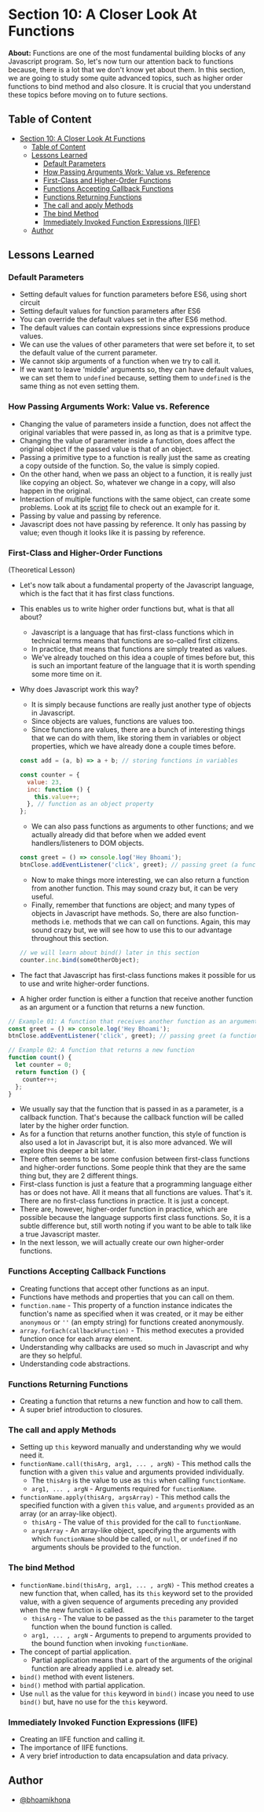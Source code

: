 # Section 10: A Closer Look At Functions

**About:** Functions are one of the most fundamental building blocks of any Javascript program. So, let's now turn our attention back to functions because, there is a lot that we don't know yet about them. In this section, we are going to study some quite advanced topics, such as higher order functions to bind method and also closure. It is crucial that you understand these topics before moving on to future sections.

## Table of Content

- [Section 10: A Closer Look At Functions](#section-10-a-closer-look-at-functions)
  - [Table of Content](#table-of-content)
  - [Lessons Learned](#lessons-learned)
    - [Default Parameters](#default-parameters)
    - [How Passing Arguments Work: Value vs. Reference](#how-passing-arguments-work-value-vs-reference)
    - [First-Class and Higher-Order Functions](#first-class-and-higher-order-functions)
    - [Functions Accepting Callback Functions](#functions-accepting-callback-functions)
    - [Functions Returning Functions](#functions-returning-functions)
    - [The call and apply Methods](#the-call-and-apply-methods)
    - [The bind Method](#the-bind-method)
    - [Immediately Invoked Function Expressions (IIFE)](#immediately-invoked-function-expressions-iife)
  - [Author](#author)

## Lessons Learned

### Default Parameters

- Setting default values for function parameters before ES6, using short circuit
- Setting default values for function parameters after ES6
- You can override the default values set in the after ES6 method.
- The default values can contain expressions since expressions produce values.
- We can use the values of other parameters that were set before it, to set the default value of the current parameter.
- We cannot skip arguments of a function when we try to call it.
- If we want to leave 'middle' arguments so, they can have default values, we can set them to `undefined` because, setting them to `undefined` is the same thing as not even setting them.

### How Passing Arguments Work: Value vs. Reference

- Changing the value of parameters inside a function, does not affect the original variables that were passed in, as long as that is a primitve type.
- Changing the value of parameter inside a function, does affect the original object if the passed value is that of an object.
- Passing a primitive type to a function is really just the same as creating a copy outside of the function. So, the value is simply copied.
- On the other hand, when we pass an object to a function, it is really just like copying an object. So, whatever we change in a copy, will also happen in the original.
- Interaction of multiple functions with the same object, can create some problems. Look at its [script](./script.js) file to check out an example for it.
- Passing by value and passing by reference.
- Javascript does not have passing by reference. It only has passing by value; even though it looks like it is passing by reference.

### First-Class and Higher-Order Functions

(Theoretical Lesson)

- Let's now talk about a fundamental property of the Javascript language, which is the fact that it has first class functions.
- This enables us to write higher order functions but, what is that all about?
  - Javascript is a language that has first-class functions which in technical terms means that functions are so-called first citizens.
  - In practice, that means that functions are simply treated as values.
  - We've already touched on this idea a couple of times before but, this is such an important feature of the language that it is worth spending some more time on it.
- Why does Javascript work this way?

  - It is simply because functions are really just another type of objects in Javascript.
  - Since objects are values, functions are values too.
  - Since functions are values, there are a bunch of interesting things that we can do with them, like storing them in variables or object properties, which we have already done a couple times before.

  ```javascript
  const add = (a, b) => a + b; // storing functions in variables

  const counter = {
    value: 23,
    inc: function () {
      this.value++;
    }, // function as an object property
  };
  ```

  - We can also pass functions as arguments to other functions; and we actually already did that before when we added event handlers/listeners to DOM objects.

  ```javascript
  const greet = () => console.log('Hey Bhoami');
  btnClose.addEventListener('click', greet); // passing greet (a function) as parameter to `addEventListener()` function.
  ```

  - Now to make things more interesting, we can also return a function from another function. This may sound crazy but, it can be very useful.
  - Finally, remember that functions are object; and many types of objects in Javascript have methods. So, there are also function-methods i.e. methods that we can call on functions. Again, this may sound crazy but, we will see how to use this to our advantage throughout this section.

  ```javascript
  // we will learn about bind() later in this section
  counter.inc.bind(someOtherObject);
  ```

- The fact that Javascript has first-class functions makes it possible for us to use and write higher-order functions.
- A higher order function is either a function that receive another function as an argument or a function that returns a new function.

```javascript
// Example 01: A function that receives another function as an argument
const greet = () => console.log('Hey Bhoami');
btnClose.addEventListener('click', greet); // passing greet (a function) as parameter to `addEventListener()` function.

// Example 02: A function that returns a new function
function count() {
  let counter = 0;
  return function () {
    counter++;
  };
}
```

- We usually say that the function that is passed in as a parameter, is a callback function. That's because the callback function will be called later by the higher order function.
- As for a function that returns another function, this style of function is also used a lot in Javascript but, it is also more advanced. We will explore this deeper a bit later.
- There often seems to be some confusion between first-class functions and higher-order functions. Some people think that they are the same thing but, they are 2 different things.
- First-class function is just a feature that a programming language either has or does not have. All it means that all functions are values. That's it. There are no first-class functions in practice. It is just a concept.
- There are, however, higher-order function in practice, which are possible because the language supports first class functions. So, it is a subtle difference but, still worth noting if you want to be able to talk like a true Javascript master.
- In the next lesson, we will actually create our own higher-order functions.

### Functions Accepting Callback Functions

- Creating functions that accept other functions as an input.
- Functions have methods and properties that you can call on them.
- `function.name` - This property of a function instance indicates the function's name as specified when it was created, or it may be either `anonymous` or `''` (an empty string) for functions created anonymously.
- `array.forEach(callbackFunction)` - This method executes a provided function once for each array element.
- Understanding why callbacks are used so much in Javascript and why are they so helpful.
- Understanding code abstractions.

### Functions Returning Functions

- Creating a function that returns a new function and how to call them.
- A super brief introduction to closures.

### The call and apply Methods

- Setting up `this` keyword manually and understanding why we would need it.
- `functionName.call(thisArg, arg1, ... , argN)` - This method calls the function with a given `this` value and arguments provided individually.
  - The `thisArg` is the value to use as `this` when calling `functionName`.
  - `arg1, ... , argN` - Arguments required for `functionName`.
- `functionName.apply(thisArg, argsArray)` - This method calls the specified function with a given `this` value, and `arguments` provided as an array (or an array-like object).
  - `thisArg` - The value of `this` provided for the call to `functionName`.
  - `argsArray` - An array-like object, specifying the arguments with which `functionName` should be called, or `null`, or `undefined` if no arguments shouls be provided to the function.

### The bind Method

- `functionName.bind(thisArg, arg1, ... , argN)` - This method creates a new function that, when called, has its `this` keyword set to the provided value, with a given sequence of arguments preceding any provided when the new function is called.
  - `thisArg` - The value to be passed as the `this` parameter to the target function when the bound function is called.
  - `arg1, ... , argN` - Arguments to prepend to arguments provided to the bound function when invoking `functionName`.
- The concept of partial application.
  - Partial application means that a part of the arguments of the original function are already applied i.e. already set.
- `bind()` method with event listeners.
- `bind()` method with partial application.
- Use `null` as the value for `this` keyword in `bind()` incase you need to use `bind()` but, have no use for the `this` keyword.

### Immediately Invoked Function Expressions (IIFE)

- Creating an IIFE function and calling it.
- The importance of IIFE functions.
- A very brief introduction to data encapsulation and data privacy.

## Author

- [@bhoamikhona](https://github.com/bhoamikhona)
